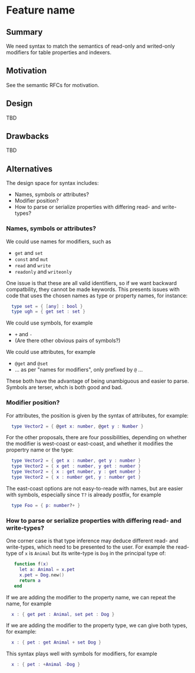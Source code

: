 # Feature name

## Summary

We need syntax to match the semantics of read-only and writed-only modifiers for table properties and indexers.

## Motivation

See the semantic RFCs for motivation.

## Design

TBD

## Drawbacks

TBD

## Alternatives

The design space for syntax includes:

* Names, symbols or attributes?
* Modifier position?
* How to parse or serialize properties with differing read- and write-types?

### Names, symbols or attributes?

We could use names for modifiers, such as

* `get` and `set`
* `const` and `mut`
* `read` and `write`
* `readonly` and `writeonly`

One issue is that these are all valid identifiers, so if we want
backward compatbility, they cannot be made keywords. This presents
issues with code that uses the chosen names as type or property names,
for instance:

```lua
  type set = { [any] : bool }
  type ugh = { get set : set }
```

We could use symbols, for example

* `+` and `-`
* (Are there other obvious pairs of symbols?)

We could use attributes, for example

* `@get` and `@set`
* ... as per "names for modifiers", only prefixed by `@` ...

These both have the advantage of being unambiguous and easier to
parse. Symbols are terser, whch is both good and bad.

### Modifier position?

For attributes, the position is given by the syntax of attributes, for example:

```lua
  type Vector2 = { @get x: number, @get y : Number }
```

For the other proposals, there are four possibilities, depending on whether
the modifier is west-coast or east-coast, and whether it modifies the propertry name or the type:

```lua
  type Vector2 = { get x : number, get y : number }
  type Vector2 = { x get : number, y get : number }
  type Vector2 = { x : get number, y : get number }
  type Vector2 = { x : number get, y : number get }
```

The east-coast options are not easy-to-reade with names, but are
easier with symbols, especially since `T?` is already postfix, for
example

```lua
  type Foo = { p: number?+ }
```

### How to parse or serialize properties with differing read- and write-types?

One corner case is that type inference may deduce different read- and
write-types, which need to be presented to the user. For example the
read-type of `x` is `Animal` but its write-type is `Dog` in the principal type of:

```lua
   function f(x)
     let a: Animal = x.pet
     x.pet = Dog.new()
     return a
   end
```

If we are adding the modifier to the property name, we can repeat the name, for example

```lua
  x : { get pet : Animal, set pet : Dog }
```

If we are adding the modifier to the property type, we can give both types, for example:
```lua
  x : { pet : get Animal + set Dog }
```

This syntax plays well with symbols for modifiers, for example
```lua
  x : { pet : +Animal -Dog }
```
